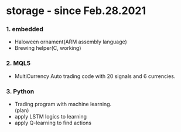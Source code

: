 # storage - since Feb.28.2021  
### 1. embedded  
  - Haloween ornament(ARM assembly language)
  - Brewing helper(C, working)  
### 2. MQL5  
  - MultiCurrency
    Auto trading code with 20 signals and 6 currencies.
### 3. Python  
  - Trading program with machine learning.  
  (plan)
  - apply LSTM logics to learning
  - apply Q-learning to find actions
